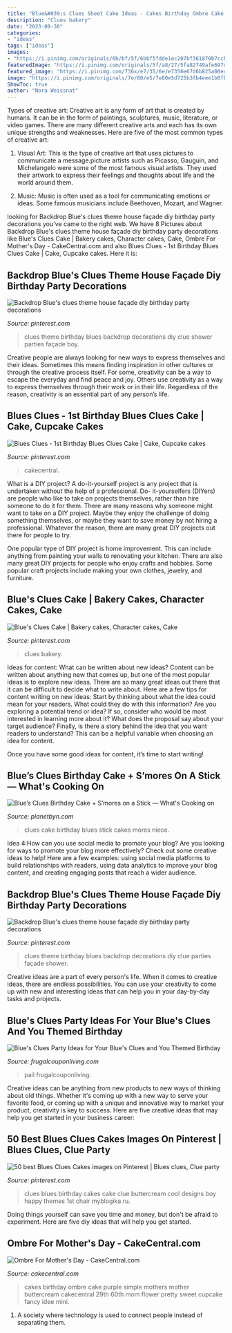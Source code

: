 ```yaml
---
title: "Blue&#039;s Clues Sheet Cake Ideas - Cakes Birthday Ombre Cake Purple Simple Mothers Mother Buttercream Cakecentral 29th 60th Mom Flower Pretty Sweet Cupcake Fancy Idee Mini"
description: "Clues bakery"
date: "2023-09-30"
categories:
- "ideas"
tags: ["ideas"]
images:
- "https://i.pinimg.com/originals/6b/bf/5f/6bbf5fdde1ec207bf361870b7ccb0df7.jpg"
featuredImage: "https://i.pinimg.com/originals/5f/a8/27/5fa82749afe697de1f3a993d65b18af3.jpg"
featured_image: "https://i.pinimg.com/736x/e7/35/6e/e7356e67d6b825a00ec10c5c15b7a34b--rd-birthday-birthday-cakes.jpg"
image: "https://i.pinimg.com/originals/7e/80/e5/7e80e5d725b3fb4eee1b0fb61fc1f260.jpg"
ShowToc: true
author: "Nora Weissnat"
---
```



Types of creative art:
Creative art is any form of art that is created by humans. It can be in the form of paintings, sculptures, music, literature, or video games. There are many different creative arts and each has its own unique strengths and weaknesses. Here are five of the most common types of creative art:
1. Visual Art: This is the type of creative art that uses pictures to communicate a message.picture artists such as Picasso, Gauguin, and Michelangelo were some of the most famous visual artists. They used their artwork to express their feelings and thoughts about life and the world around them.

2. Music: Music is often used as a tool for communicating emotions or ideas. Some famous musicians include Beethoven, Mozart, and Wagner.

	

		
looking for Backdrop Blue&#039;s clues theme house façade diy birthday party decorations you've came to the right web. We have 8 Pictures about Backdrop Blue&#039;s clues theme house façade diy birthday party decorations like Blue&#039;s Clues Cake | Bakery cakes, Character cakes, Cake, Ombre For Mother&#039;s Day - CakeCentral.com and also Blues Clues - 1st Birthday Blues Clues Cake | Cake, Cupcake cakes. Here it is:
		
    
## Backdrop Blue&#039;s Clues Theme House Façade Diy Birthday Party Decorations

<img loading=lazy src="https://i.pinimg.com/originals/5f/a8/27/5fa82749afe697de1f3a993d65b18af3.jpg" onerror="this.onerror=null;this.src='https://tse2.mm.bing.net/th?id=OIP.CrvIAemeie0zrjEMLPJ5nQHaEK&amp;pid=15.1';" alt="Backdrop Blue&#039;s clues theme house façade diy birthday party decorations">

_Source: pinterest.com_

>clues theme birthday blues backdrop decorations diy clue shower parties façade boy. 

	

Creative people are always looking for new ways to express themselves and their ideas. Sometimes this means finding inspiration in other cultures or through the creative process itself. For some, creativity can be a way to escape the everyday and find peace and joy. Others use creativity as a way to express themselves through their work or in their life. Regardless of the reason, creativity is an essential part of any person’s life.

    
## Blues Clues - 1st Birthday Blues Clues Cake | Cake, Cupcake Cakes

<img loading=lazy src="https://i.pinimg.com/originals/7e/80/e5/7e80e5d725b3fb4eee1b0fb61fc1f260.jpg" onerror="this.onerror=null;this.src='https://tse1.mm.bing.net/th?id=OIP.GYIiHoEQa-dE1VJXg6GivAHaJ6&amp;pid=15.1';" alt="Blues Clues - 1st Birthday Blues Clues Cake | Cake, Cupcake cakes">

_Source: pinterest.com_

>cakecentral. 

	

What is a DIY project?
A do-it-yourself project is any project that is undertaken without the help of a professional. Do- it-yourselfers (DIYers) are people who like to take on projects themselves, rather than hire someone to do it for them.
There are many reasons why someone might want to take on a DIY project. Maybe they enjoy the challenge of doing something themselves, or maybe they want to save money by not hiring a professional. Whatever the reason, there are many great DIY projects out there for people to try.

One popular type of DIY project is home improvement. This can include anything from painting your walls to renovating your kitchen. There are also many great DIY projects for people who enjoy crafts and hobbies. Some popular craft projects include making your own clothes, jewelry, and furniture.

    
## Blue&#039;s Clues Cake | Bakery Cakes, Character Cakes, Cake

<img loading=lazy src="https://i.pinimg.com/originals/6b/bf/5f/6bbf5fdde1ec207bf361870b7ccb0df7.jpg" onerror="this.onerror=null;this.src='https://tse4.mm.bing.net/th?id=OIP.a_eYm6tjO19PRGXVtRQtqgHaFj&amp;pid=15.1';" alt="Blue&#039;s Clues Cake | Bakery cakes, Character cakes, Cake">

_Source: pinterest.com_

>clues bakery. 

	

Ideas for content: What can be written about new ideas?
Content can be written about anything new that comes up, but one of the most popular ideas is to explore new ideas. There are so many great ideas out there that it can be difficult to decide what to write about. Here are a few tips for content writing on new ideas:
Start by thinking about what the idea could mean for your readers. What could they do with this information? Are you exploring a potential trend or idea? If so, consider who would be most interested in learning more about it? What does the proposal say about your target audience? Finally, is there a story behind the idea that you want readers to understand? This can be a helpful variable when choosing an idea for content.

Once you have some good ideas for content, it’s time to start writing!

    
## Blue’s Clues Birthday Cake + S’mores On A Stick — What&#039;s Cooking On

<img loading=lazy src="http://planetbyn.files.wordpress.com/2011/08/blues-clues-cake.jpg" onerror="this.onerror=null;this.src='https://tse1.mm.bing.net/th?id=OIP.glcqXDx-1YQYVFxMmwSeDwHaFj&amp;pid=15.1';" alt="Blue’s Clues Birthday Cake + S’mores on a Stick — What&#039;s Cooking on">

_Source: planetbyn.com_

>clues cake birthday blues stick cakes mores niece. 

	

Idea 4:How can you use social media to promote your blog?
Are you looking for ways to promote your blog more effectively? Check out some creative ideas to help! Here are a few examples: using social media platforms to build relationships with readers, using data analytics to improve your blog content, and creating engaging posts that reach a wider audience.

    
## Backdrop Blue&#039;s Clues Theme House Façade Diy Birthday Party Decorations

<img loading=lazy src="https://i.pinimg.com/originals/0a/bb/c8/0abbc801e99e89ed33ae310c2cf2799d.jpg" onerror="this.onerror=null;this.src='https://tse2.mm.bing.net/th?id=OIP.kfuO8ZWYEz1m9EpGz95rsgHaEK&amp;pid=15.1';" alt="Backdrop Blue&#039;s clues theme house façade diy birthday party decorations">

_Source: pinterest.com_

>clues theme birthday blues backdrop decorations diy clue parties façade shower. 

	

Creative ideas are a part of every person's life. When it comes to creative ideas, there are endless possibilities. You can use your creativity to come up with new and interesting ideas that can help you in your day-by-day tasks and projects. 

    
## Blue&#039;s Clues Party Ideas For Your Blue&#039;s Clues And You Themed Birthday

<img loading=lazy src="https://i2.wp.com/frugalcouponliving.com/wp-content/uploads/2018/01/blues-clues-party-ideasshovel-pail-2-e1504050822913.jpg" onerror="this.onerror=null;this.src='https://tse1.mm.bing.net/th?id=OIP._hBM-5iKSq0oz2Cp-D6QVAHaLH&amp;pid=15.1';" alt="Blue&#039;s Clues Party Ideas for Your Blue&#039;s Clues and You Themed Birthday">

_Source: frugalcouponliving.com_

>pail frugalcouponliving. 

	

Creative ideas can be anything from new products to new ways of thinking about old things. Whether it's coming up with a new way to serve your favorite food, or coming up with a unique and innovative way to market your product, creativity is key to success. Here are five creative ideas that may help you get started in your business career: 

    
## 50 Best Blues Clues Cakes Images On Pinterest | Blues Clues, Clue Party

<img loading=lazy src="https://i.pinimg.com/736x/e7/35/6e/e7356e67d6b825a00ec10c5c15b7a34b--rd-birthday-birthday-cakes.jpg" onerror="this.onerror=null;this.src='https://tse3.mm.bing.net/th?id=OIP.x8Zs6Bo6ZUPp7UoUuulphAHaLj&amp;pid=15.1';" alt="50 best Blues Clues Cakes images on Pinterest | Blues clues, Clue party">

_Source: pinterest.com_

>clues blues birthday cakes cake clue buttercream cool designs boy happy themes 1st chair myblogika ru. 

	

Doing things yourself can save you time and money, but don't be afraid to experiment. Here are five diy ideas that will help you get started.

    
## Ombre For Mother&#039;s Day - CakeCentral.com

<img loading=lazy src="https://cdn001.cakecentral.com/gallery/2015/03/900_744582siYr_ombre-for-mothers-day.jpg" onerror="this.onerror=null;this.src='https://tse1.mm.bing.net/th?id=OIP.jnYBILK7DQqHCMnbaNHOYAHaMn&amp;pid=15.1';" alt="Ombre For Mother&#039;s Day - CakeCentral.com">

_Source: cakecentral.com_

>cakes birthday ombre cake purple simple mothers mother buttercream cakecentral 29th 60th mom flower pretty sweet cupcake fancy idee mini. 

	

1. A society where technology is used to connect people instead of separating them.

